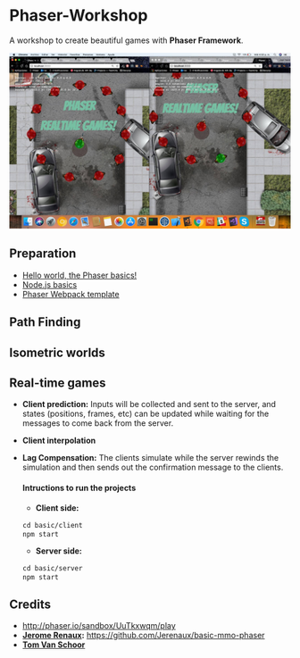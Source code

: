 # Phaser-Workshop
A workshop to create beautiful games with **Phaser Framework**.

![Phaser Real-time games!](img/realtime-games.jpg)

## Preparation
- [Hello world, the Phaser basics!](http://slides.com/juandavidnicholls/phaser/)
- [Node.js basics](http://slides.com/juandavidnicholls/node-js#/)
- [Phaser Webpack template](https://github.com/lean/phaser-es6-webpack)

## Path Finding

## Isometric worlds

## Real-time games
- **Client prediction:**
  Inputs will be collected and sent to the server, and states (positions, frames, etc) can be updated while waiting for the messages to come back from the server.
- **Client interpolation**
  
- **Lag Compensation:**
  The clients simulate while the server rewinds the simulation and then sends out the confirmation message to the clients.

   #### Intructions to run the projects
   - **Client side:**
   ```
   cd basic/client
   npm start
   ```
   - **Server side:**
   ```
   cd basic/server
   npm start
   ```

## Credits
- http://phaser.io/sandbox/UuTkxwqm/play
- **[Jerome Renaux](https://github.com/Jerenaux):** https://github.com/Jerenaux/basic-mmo-phaser
- **[Tom Van Schoor](https://github.com/TVScoundrel/mmo-phaser-es6)**

